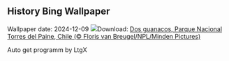 ## History Bing Wallpaper
Wallpaper date: 2024-12-09
![](https://www.bing.com/th?id=OHR.GuanacosChile_ES-ES7160765444_UHD.jpg&w=1000)Download: [Dos guanacos, Parque Nacional Torres del Paine, Chile (© Floris van Breugel/NPL/Minden Pictures)](https://www.bing.com/th?id=OHR.GuanacosChile_ES-ES7160765444_UHD.jpg)

Auto get programm by LtgX
